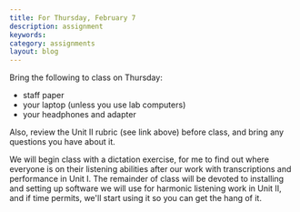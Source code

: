 ```yaml
---
title: For Thursday, February 7
description: assignment
keywords: 
category: assignments
layout: blog
---
```


Bring the following to class on Thursday:

- staff paper
- your laptop (unless you use lab computers)
- your headphones and adapter

Also, review the Unit II rubric (see link above) before class, and bring any questions you have about it.

We will begin class with a dictation exercise, for me to find out where everyone is on their listening abilities after our work with transcriptions and performance in Unit I. The remainder of class will be devoted to installing and setting up software we will use for harmonic listening work in Unit II, and if time permits, we'll start using it so you can get the hang of it.